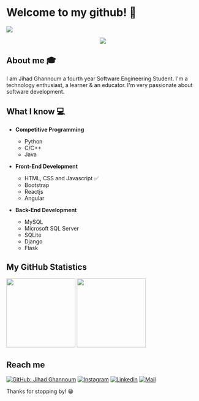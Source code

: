 # Welcome to my github! 👋

<div>
     <img src="https://images.pexels.com/photos/4709286/pexels-photo-4709286.jpeg?auto=compress&cs=tinysrgb&dpr=2&h=650&w=940">
</div>
<!-- visitor counter -->

<p align="center"> 
     <img src="https://profile-counter.glitch.me/Ghannoum99/count.svg" />
</p>

## About me :mortar_board:
I am Jihad Ghannoum a fourth year Software Engineering Student. I'm a technology enthusiast, a learner & an educator. I'm very passionate about software development.


## What I know :computer:
- **Competitive Programming**
	- Python
	- C/C++
	- Java
	 
- **Front-End Development**
	- HTML, CSS and Javascript :white_check_mark:
	- Bootstrap
	- Reactjs
	- Angular

- **Back-End Development**
	- MySQL
	- Microsoft SQL Server
	- SQLite
	- Django
	- Flask


## My GitHub Statistics
<p>
<!-- GitHub Stats -->
<img height="180em" src="https://github-readme-stats.vercel.app/api?username=Ghannoum99&show_icons=true&hide_border=true" />

<img height="180em" src="https://github-readme-stats.vercel.app/api/top-langs/?username=Ghannoum99&exclude_repo=KNN-Image-Classification&show_icons=true&hide_border=true&layout=compact&langs_count=8"/>
</p>



## Reach me 
[![GitHub: Jihad Ghannoum](https://img.shields.io/github/followers/Ghannoum99?label=Ghannoum99&style=social)](https://github.com/Ghannoum99)
[![Instagram](https://img.shields.io/badge/-@gh_jihad-red?style=flat-square&logo=instagram&logoColor=white&link=https://www.instagram.com/gh_jihad/)](https://www.instagram.com/gh_jihad/)
[![Linkedin](https://img.shields.io/badge/-Jihad%20Ghannoum-blue?style=flat-square&logo=linkedin&logoColor=white&link=https://www.linkedin.com/in/jihad-ghannoum/)](https://www.linkedin.com/in/jihad-ghannoum/)
[![Mail](https://img.shields.io/badge/-ghannoumjihad59@gmail.com-gray?style=flat-square&logo=gmail&logoColor=red&link=https://www.linkedin.com/in/jihad-ghannoum/)](mailto:ghannoumjihad59@gmail.com)


Thanks for stopping by! 😁

